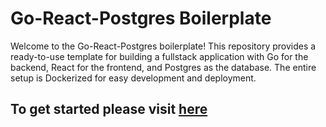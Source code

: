# Go-React-Postgres Boilerplate

Welcome to the Go-React-Postgres boilerplate! This repository provides a ready-to-use template for building a fullstack application with Go for the backend, React for the frontend, and Postgres as the database. The entire setup is Dockerized for easy development and deployment.

## To get started please visit [here](https://github.com/sharukhkhanajm/fullstack-boilerplates?tab=readme-ov-file#getting-started)
